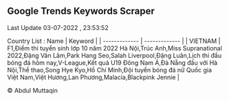 

## Google Trends Keywords Scraper 
 
Last Update 03-07-2022 , 23:53:52

Country List :
 Name  | Keyword |
| ------------- | ------------- |
| VIETNAM | F1,Điểm thi tuyển sinh lớp 10 năm 2022 Hà Nội,Trúc Anh,Miss Supranational 2022,Đặng Văn Lâm,Park Hang Seo,Salah Liverpool,Đặng Luân,Lịch thi đấu bóng đá hôm nay,V-League,Kết quả U19 Đông Nam Á,Đà Nẵng đấu với Hà Nội,Thể thao,Song Hye Kyo,Hồ Chí Minh,Đội tuyển bóng đá nữ Quốc gia Việt Nam,Việt Hương,Lan Phương,Malacia,Blackpink Jennie |



© Abdul Muttaqin 
